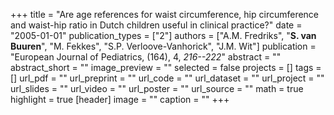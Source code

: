 +++
title = "Are age references for waist circumference, hip circumference and waist-hip ratio in Dutch children useful in clinical practice?"
date = "2005-01-01"
publication_types = ["2"]
authors = ["A.M. Fredriks", "**S. van Buuren**", "M. Fekkes", "S.P. Verloove-Vanhorick", "J.M. Wit"]
publication = "European Journal of Pediatrics, (164), 4, _216--222_"
abstract = ""
abstract_short = ""
image_preview = ""
selected = false
projects = []
tags = []
url_pdf = ""
url_preprint = ""
url_code = ""
url_dataset = ""
url_project = ""
url_slides = ""
url_video = ""
url_poster = ""
url_source = ""
math = true
highlight = true
[header]
image = ""
caption = ""
+++
